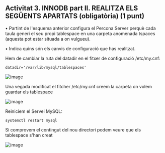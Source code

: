 ## Activitat 3. INNODB part II. REALITZA ELS SEGÜENTS APARTATS (obligatòria)  (1 punt)
•	Partint de l'esquema anterior configura el Percona Server perquè cada taula generi el seu propi tablespace en una carpeta anomenada tspaces (aquesta pot estar situada a on vulgueu).

•	Indica quins són els canvis de configuració que has realitzat.
   
   Hem de cambiar la ruta del datadir en el fitxer de configuració /etc/my.cnf:
    
    datadir='/var/lib/mysql/tablespaces'
    
   ![image](https://user-images.githubusercontent.com/61474562/160895893-240a32aa-e6ba-4531-965f-babb20b3ccf1.png)
   
   Una vegada modificat el fitcher /etc/my.cnf creem la carpeta on volem guardar els tablespace
   
   ![image](https://user-images.githubusercontent.com/61474562/160896344-7ed095cb-9678-4c7f-9b0f-f8b9d9b6bfd0.png)
    
   Reiniciem el Servei MySQL:
    
    systemctl restart mysql
   
   Si comprovem el contingut del nou directori podem veure que els tablespace s'han creat
   
   ![image](https://user-images.githubusercontent.com/61474562/160896697-1fded80d-a29e-4ef0-96c1-b8fc97671bcd.png)

